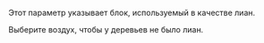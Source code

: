 Этот параметр указывает блок, используемый в качестве лиан.

Выберите воздух, чтобы у деревьев не было лиан.

